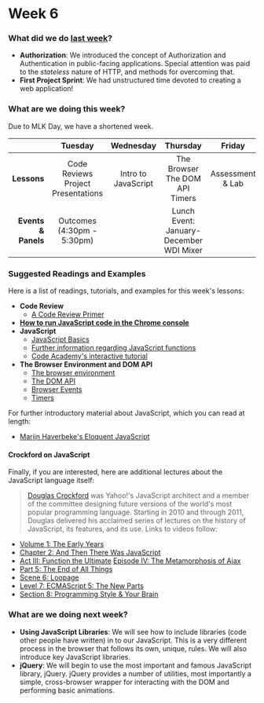 # Week 6

### What did we do [last week](/w05/README.md)?

- **Authorization**: We introduced the concept of Authorization and Authentication in public-facing applications. Special attention was paid to the *stateless* nature of HTTP, and methods for overcoming that.
- **First Project Sprint**: We had unstructured time devoted to creating a web application!

### What are we doing this week?

Due to MLK Day, we have a shortened week.

|    | Tuesday | Wednesday | Thursday | Friday |
|---:|:-------:|:---------:|:--------:|:------:|
| **Lessons** | Code Reviews<br>Project Presentations | Intro to JavaScript | The Browser<br>The DOM API<br>Timers | Assessment & Lab |
| **Events &amp; Panels** | Outcomes<br>(4:30pm - 5:30pm) | | Lunch Event: January-December WDI Mixer | |

### Suggested Readings and Examples

Here is a list of readings, tutorials, and examples for this week's lessons:

- **Code Review**
  + [A Code Review Primer](https://github.com/thoughtbot/guides/tree/master/code-review)
- **[How to run JavaScript code in the Chrome console](https://developer.chrome.com/devtools/docs/console)**
- **JavaScript**
  + [JavaScript Basics](https://developer.mozilla.org/en-US/Learn/Getting_started_with_the_web/JavaScript_basics)
  + [Further information regarding JavaScript functions](https://developer.mozilla.org/en-US/docs/Web/JavaScript/Guide/Functions)
  + [Code Academy's interactive tutorial](http://www.codecademy.com/en/tracks/javascript)
- **The Browser Environment and DOM API**
  + [The browser environment](http://javascript.info/tutorial/browser-environment)
  + [The DOM API](https://developer.mozilla.org/en-US/docs/Web/API/Document_Object_Model/Introduction)
  + [Browser Events](https://developer.mozilla.org/en-US/docs/Web/API/Event)
  + [Timers](https://developer.mozilla.org/en-US/Add-ons/Code_snippets/Timers)

For further introductory material about JavaScript, which you can read at length:

- [Marijn Haverbeke's Eloquent JavaScript](http://eloquentjavascript.net/1st_edition/contents.html)

#### Crockford on JavaScript

Finally, if you are interested, here are additional lectures about the JavaScript
language itself:

> [Douglas Crockford][crockford] was Yahoo!'s JavaScript architect and a member of the committee designing future versions of the world's most popular programming language. Starting in 2010 and through 2011, Douglas delivered his acclaimed series of lectures on the history of JavaScript, its features, and its use. Links to videos follow:

<!-- crockford videos -->
[crockford]: http://en.wikipedia.org/wiki/Douglas_Crockford
- [Volume 1: The Early Years](https://www.youtube.com/watch?v=JxAXlJEmNMg)
- [Chapter 2: And Then There Was JavaScript](https://www.youtube.com/watch?v=RO1Wnu-xKoY)
- [Act III: Function the Ultimate](https://www.youtube.com/watch?v=ya4UHuXNygM)
[Episode IV: The Metamorphosis of Ajax](https://www.youtube.com/watch?v=Fv9qT9joc0M)
- [Part 5: The End of All Things](https://www.youtube.com/watch?v=47Ceot8yqeI)
- [Scene 6: Loopage](https://www.youtube.com/watch?v=QgwSUtYSUqA)
- [Level 7: ECMAScript 5: The New Parts](https://www.youtube.com/watch?v=UTEqr0IlFKY)
- [Section 8: Programming Style & Your Brain](https://www.youtube.com/watch?v=taaEzHI9xyY)

### What are we doing next week?

- **Using JavaScript Libraries**: We will see how to include libraries (code
  other people have written) in to our JavaScript. This is a very different
  process in the browser that follows its own, unique, rules. We will also
  introduce key JavaScript libraries.
- **jQuery**: We will begin to use the most important and famous JavaScript
  library, jQuery. jQuery provides a number of utilities, most importantly
  a simple, cross-browser wrapper for interacting with the DOM and performing
  basic animations.
